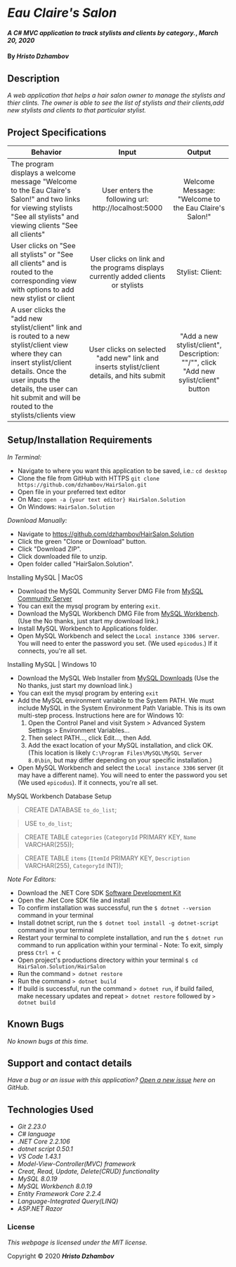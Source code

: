 # _Eau Claire's Salon_

#### _A C# MVC application to track stylists and clients by category._, _March 20, 2020_

#### By _**Hristo Dzhambov**_

## Description

_A web application that helps a hair salon owner to manage the stylists and thier clints. The owner is able to see the list of stylists and their clients,add new stylists and clients to that particular stylist._

## Project Specifications

| Behavior | Input | Output |
|---|:---:|:---:|
|The program displays a welcome message "Welcome to the Eau Claire's Salon!" and two links for viewing stylists "See all stylists" and viewing clients "See all clients"|User enters the following url: http://localhost:5000| Welcome Message: "Welcome to the Eau Claire's Salon!"|
|User clicks on "See all stylists" or "See all clients" and is routed to the corresponding view with options to add new stylist or client|User clicks on link and the programs displays currently added clients or stylists|Stylist:   Client:|
|A user clicks the "add new stylist/client" link and is routed to a new stylist/client view where they can insert stylist/client details. Once the user inputs the details, the user can hit submit and will be routed to the stylists/clients view|User clicks on selected "add new" link and inserts stylist/client details, and hits submit|"Add a new stylist/client", Description: ""/"", click "Add new sylist/client" button|

## Setup/Installation Requirements

_In Terminal:_

* Navigate to where you want this application to be saved, i.e.:
```cd desktop```
* Clone the file from GitHub with HTTPS
```git clone https://github.com/dzhambov/HairSalon.git```
* Open file in your preferred text editor
* On Mac: ```open -a {your text editor} HairSalon.Solution```
* On Windows: ```HairSalon.Solution```

_Download Manually:_

* Navigate to https://github.com/dzhambov/HairSalon.Solution
* Click the green "Clone or Download" button.
* Click "Download ZIP".
* Click downloaded file to unzip.
* Open folder called "HairSalon.Solution".

Installing MySQL | MacOS
* Download the MySQL Community Server DMG File from [MySQL Community Server](https://dev.mysql.com/downloads/file/?id=484914)
* You can exit the mysql program by entering ```exit```.
* Download the MySQL Workbench DMG File from [MySQL Workbench](https://dev.mysql.com/downloads/file/?id=484391). (Use the No thanks, just start my download link.)
* Install MySQL Workbench to Applications folder.
* Open MySQL Workbench and select the ```Local instance 3306 server```. You will need to enter the password you set. (We used ```epicodus```.) If it connects, you're all set.

 Installing MySQL | Windows 10
* Download the MySQL Web Installer from [MySQL Downloads](https://dev.mysql.com/downloads/file/?id=484919) (Use the No thanks, just start my download link.)
* You can exit the mysql program by entering ```exit```
* Add the MySQL environment variable to the System PATH. We must include MySQL in the System Environment Path Variable. This is its own multi-step process. Instructions here are for Windows 10:
  1. Open the Control Panel and visit System > Advanced System Settings > Environment Variables...
  2. Then select PATH..., click Edit..., then Add.
  3. Add the exact location of your MySQL installation, and click OK. (This location is likely ```C:\Program Files\MySQL\MySQL Server 8.0\bin```, but may differ depending on your specific installation.)
* Open MySQL Workbench and select the ```Local instance 3306``` server (it may have a different name). You will need to enter the password you set (We used ```epicodus```). If it connects, you're all set.
 
 MySQL Workbench Database Setup
  > CREATE DATABASE `to_do_list`;

  > USE `to_do_list`;
  
  > CREATE TABLE `categories` (`CategoryId` PRIMARY KEY, `Name` VARCHAR(255));

  > CREATE TABLE `items` (`ItemId` PRIMARY KEY, `Description` VARCHAR(255), `CategoryId` INT));

_Note For Editors:_ 
* Download the .NET Core SDK [Software Development Kit](https://dotnet.microsoft.com/download)
* Open the .Net Core SDK file and install
* To confirm installation was successful, run the ```$ dotnet --version``` command in your terminal
* Install dotnet script, run the ```$ dotnet tool install -g dotnet-script``` command in your terminal
* Restart your terminal to complete installation, and run the ```$ dotnet run``` command to run application within your terminal - Note: To exit, simply press ```Ctrl + C```
* Open project's productions directory within your terminal ```$ cd HairSalon.Solution/HairSalon```
* Run the command ```> dotnet restore```
* Run the command ```> dotnet build``` 
* If build is successful, run the command ```> dotnet run```, if build failed, make necessary updates and repeat ```> dotnet restore``` followed by ```> dotnet build```

## Known Bugs

_No known bugs at this time._

## Support and contact details

_Have a bug or an issue with this application? [Open a new issue](https://github.com/dzhambov/HairSalon/issues) here on GitHub._

## Technologies Used

* _Git 2.23.0_
* _C# language_
* _.NET Core 2.2.106_
* _dotnet script 0.50.1_
* _VS Code 1.43.1_
* _Model-View-Controller(MVC) framework_
* _Creat, Read, Update, Delete(CRUD) functionality_
* _MySQL 8.0.19_
* _MySQL Workbench 8.0.19_
* _Entity Framework Core 2.2.4_
* _Language-Integrated Query(LINQ)_
* _ASP.NET Razor_

### License

*This webpage is licensed under the MIT license.*

Copyright &copy; 2020 **_Hristo Dzhambov_**